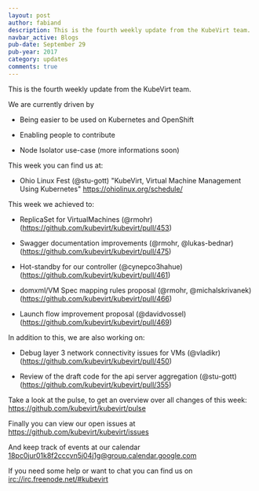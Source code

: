 ```yaml
---
layout: post
author: fabiand
description: This is the fourth weekly update from the KubeVirt team.
navbar_active: Blogs
pub-date: September 29
pub-year: 2017
category: updates
comments: true
---
```


This is the fourth weekly update from the KubeVirt team.

We are currently driven by

-   Being easier to be used on Kubernetes and OpenShift

-   Enabling people to contribute

-   Node Isolator use-case (more informations soon)

<!-- more -->
This week you can find us at:

-   Ohio Linux Fest (@stu-gott) "KubeVirt, Virtual Machine Management
    Using Kubernetes" <https://ohiolinux.org/schedule/>

This week we achieved to:

-   ReplicaSet for VirtualMachines (@rmohr)
    (<https://github.com/kubevirt/kubevirt/pull/453>)

-   Swagger documentation improvements (@rmohr, @lukas-bednar)
    (<https://github.com/kubevirt/kubevirt/pull/475>)

-   Hot-standby for our controller (@cynepco3hahue)
    (<https://github.com/kubevirt/kubevirt/pull/461>)

-   domxml/VM Spec mapping rules proposal (@rmohr, @michalskrivanek)
    (<https://github.com/kubevirt/kubevirt/pull/466>)

-   Launch flow improvement proposal (@davidvossel)
    (<https://github.com/kubevirt/kubevirt/pull/469>)

In addition to this, we are also working on:

-   Debug layer 3 network connectivity issues for VMs (@vladikr)
    (<https://github.com/kubevirt/kubevirt/pull/450>)

-   Review of the draft code for the api server aggregation (@stu-gott)
    (<https://github.com/kubevirt/kubevirt/pull/355>)

Take a look at the pulse, to get an overview over all changes of this
week: <https://github.com/kubevirt/kubevirt/pulse>

Finally you can view our open issues at
<https://github.com/kubevirt/kubevirt/issues>

And keep track of events at our calendar
[18pc0jur01k8f2cccvn5j04j1g@group.calendar.google.com](https://calendar.google.com/calendar/embed?src=18pc0jur01k8f2cccvn5j04j1g@group.calendar.google.com)

If you need some help or want to chat you can find us on
<irc://irc.freenode.net/#kubevirt>
